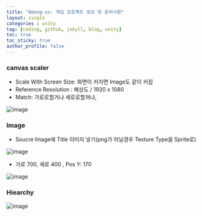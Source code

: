 ```yaml
---
title: "Among-us: 게임 프로젝트 생성 및 준비사항"
layout: single
categories : unity
tag: [coding, github, jekyll, blog, unity]
toc: true
toc_sticky: true
author_profile: false
---
```


### canvas scaler
- Scale With Screen Size: 화면이 커지면 Image도 같이 커짐
- Reference Resolution : 해상도 / 1920 x 1080
- Match: 가로로할거냐 세로로할꺼냐, 

![image](https://user-images.githubusercontent.com/111720411/219869289-f3463642-5d9e-4430-a418-b402388dece3.png)



### Image

- Soucre Image에 Title 이미지 넣기(png가 아닐경우 Texture Type을 Sprite로)

![image](https://user-images.githubusercontent.com/111720411/219869291-52bd4ca0-6b92-40a1-bfc7-d02d2c7b7657.png)


- 가로 700, 세로 400 , Pos Y: 170

![image](https://user-images.githubusercontent.com/111720411/219869294-530dbffd-8111-449c-afa6-3a783c3fb914.png)




### Hiearchy

![image](https://user-images.githubusercontent.com/111720411/219869296-3c46fce6-790a-481e-bafa-47a66912983e.png)


